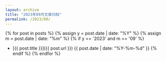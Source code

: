 ```yaml
---
layout: archive
title: "2023年09月文章归档"
permalink: /2023/09/
---
```


{% for post in posts %}
  {% assign y = post.date | date: "%Y" %}
  {% assign m = post.date | date: "%m" %}
  {% if y == '2023' and m == '09' %}
  - [{{ post.title }}]({{ post.url }}) <span>{{ post.date | date: "%Y-%m-%d" }}</span>
  {% endif %}
{% endfor %}

